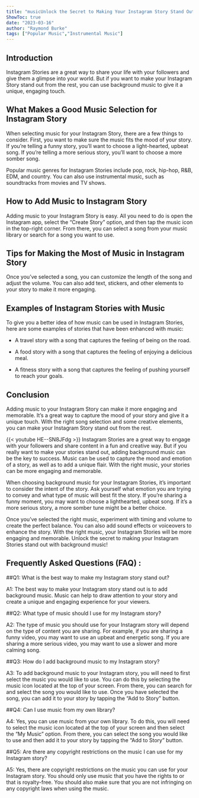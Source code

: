 ```yaml
---
title: "musicUnlock the Secret to Making Your Instagram Story Stand Out with Background Music!"
ShowToc: true 
date: "2023-03-16"
author: "Raymond Burke" 
tags: ["Popular Music","Instrumental Music"]
---
```

## Introduction

Instagram Stories are a great way to share your life with your followers and give them a glimpse into your world. But if you want to make your Instagram Story stand out from the rest, you can use background music to give it a unique, engaging touch.

## What Makes a Good Music Selection for Instagram Story

When selecting music for your Instagram Story, there are a few things to consider. First, you want to make sure the music fits the mood of your story. If you’re telling a funny story, you’ll want to choose a light-hearted, upbeat song. If you’re telling a more serious story, you’ll want to choose a more somber song.

Popular music genres for Instagram Stories include pop, rock, hip-hop, R&B, EDM, and country. You can also use instrumental music, such as soundtracks from movies and TV shows.

## How to Add Music to Instagram Story

Adding music to your Instagram Story is easy. All you need to do is open the Instagram app, select the “Create Story” option, and then tap the music icon in the top-right corner. From there, you can select a song from your music library or search for a song you want to use.

## Tips for Making the Most of Music in Instagram Story

Once you’ve selected a song, you can customize the length of the song and adjust the volume. You can also add text, stickers, and other elements to your story to make it more engaging.

## Examples of Instagram Stories with Music

To give you a better idea of how music can be used in Instagram Stories, here are some examples of stories that have been enhanced with music:

- A travel story with a song that captures the feeling of being on the road.

- A food story with a song that captures the feeling of enjoying a delicious meal.

- A fitness story with a song that captures the feeling of pushing yourself to reach your goals.

## Conclusion

Adding music to your Instagram Story can make it more engaging and memorable. It’s a great way to capture the mood of your story and give it a unique touch. With the right song selection and some creative elements, you can make your Instagram Story stand out from the rest.

{{< youtube HE--SN8JFdg >}} 
Instagram Stories are a great way to engage with your followers and share content in a fun and creative way. But if you really want to make your stories stand out, adding background music can be the key to success. Music can be used to capture the mood and emotion of a story, as well as to add a unique flair. With the right music, your stories can be more engaging and memorable.

When choosing background music for your Instagram Stories, it’s important to consider the intent of the story. Ask yourself what emotion you are trying to convey and what type of music will best fit the story. If you’re sharing a funny moment, you may want to choose a lighthearted, upbeat song. If it’s a more serious story, a more somber tune might be a better choice.

Once you’ve selected the right music, experiment with timing and volume to create the perfect balance. You can also add sound effects or voiceovers to enhance the story. With the right music, your Instagram Stories will be more engaging and memorable. Unlock the secret to making your Instagram Stories stand out with background music!

## Frequently Asked Questions (FAQ) :
##Q1: What is the best way to make my Instagram story stand out?

A1: The best way to make your Instagram story stand out is to add background music. Music can help to draw attention to your story and create a unique and engaging experience for your viewers. 

##Q2: What type of music should I use for my Instagram story?

A2: The type of music you should use for your Instagram story will depend on the type of content you are sharing. For example, if you are sharing a funny video, you may want to use an upbeat and energetic song. If you are sharing a more serious video, you may want to use a slower and more calming song. 

##Q3: How do I add background music to my Instagram story?

A3: To add background music to your Instagram story, you will need to first select the music you would like to use. You can do this by selecting the music icon located at the top of your screen. From there, you can search for and select the song you would like to use. Once you have selected the song, you can add it to your story by tapping the “Add to Story” button. 

##Q4: Can I use music from my own library?

A4: Yes, you can use music from your own library. To do this, you will need to select the music icon located at the top of your screen and then select the “My Music” option. From there, you can select the song you would like to use and then add it to your story by tapping the “Add to Story” button. 

##Q5: Are there any copyright restrictions on the music I can use for my Instagram story?

A5: Yes, there are copyright restrictions on the music you can use for your Instagram story. You should only use music that you have the rights to or that is royalty-free. You should also make sure that you are not infringing on any copyright laws when using the music.


